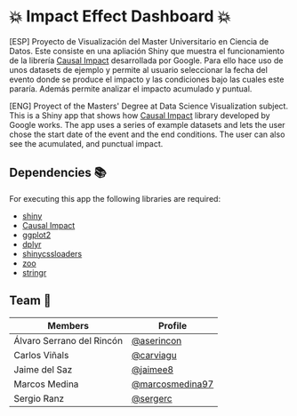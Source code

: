 #  :boom: Impact Effect Dashboard  :boom:

[ESP] Proyecto de Visualización del Master Universitario en Ciencia de Datos. Este consiste en una apliación Shiny que muestra el funcionamiento de la librería
[Causal Impact](http://google.github.io/CausalImpact/CausalImpact.html) desarrollada por Google. Para ello hace uso de unos datasets de ejemplo y permite al usuario seleccionar la fecha del evento donde se produce el impacto y las 
condiciones bajo las cuales este pararía. Además permite analizar el impacto acumulado y puntual.

[ENG] Proyect of the Masters' Degree at Data Science Visualization subject. This is a Shiny app that shows how [Causal Impact](http://google.github.io/CausalImpact/CausalImpact.html) library developed by Google works. The app uses 
a series of example datasets and lets the user chose the start date of the event and the end conditions. The user can also see the acumulated, and punctual impact.

## Dependencies :books:
For executing this app the following libraries are required:
* [shiny](https://shiny.rstudio.com/)
* [Causal Impact](http://google.github.io/CausalImpact/CausalImpact.html)
* [ggplot2](https://ggplot2.tidyverse.org/index.html)
* [dplyr](https://dplyr.tidyverse.org/)
* [shinycssloaders](https://github.com/daattali/shinycssloaders)
* [zoo](https://www.rdocumentation.org/packages/zoo/versions/1.8-9)
* [stringr](https://stringr.tidyverse.org/articles/from-base.html)

## Team :office:
Members | Profile
|--------------------------|-----------------------------------------|
|Álvaro Serrano del Rincón | [@aserincon](https://github.com/aserincon)             |
|Carlos Viñals             | [@carviagu](https://github.com/carviagu)               |
|Jaime del Saz             | [@jaimee8](https://github.com/jaimee8)                 |
|Marcos Medina             | [@marcosmedina97](https://github.com/marcosmedina97)   |
|Sergio Ranz               |[@sergerc](https://github.com/sergerc)                  |

